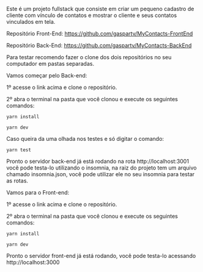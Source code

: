 Este é um projeto fullstack que consiste em criar um pequeno cadastro de cliente com vínculo de contatos e mostrar o cliente e seus contatos vinculados em tela.

Repositório Front-End: https://github.com/gaspartv/MyContacts-FrontEnd

Repositório Back-End: https://github.com/gaspartv/MyContacts-BackEnd

Para testar recomendo fazer o clone dos dois repositórios no seu computador em pastas separadas.


Vamos começar pelo Back-end:

1º acesse o link acima e clone o repositório.

2º abra o terminal na pasta que você clonou e execute os seguintes comandos:

    yarn install
    
    yarn dev


Caso queira da uma olhada nos testes e só digitar o comando:

    yarn test


Pronto o servidor back-end já está rodando na rota http://localhost:3001 você pode testa-lo utilizando o insomnia, na raiz do projeto tem um arquivo chamado insomnia.json, você pode utilizar ele no seu insomnia para testar as rotas.


Vamos para o Front-end:

1º acesse o link acima e clone o repositório.

2º abra o terminal na pasta que você clonou e execute os seguintes comandos:

    yarn install
    
    yarn dev


Pronto o servidor front-end já está rodando, você pode testa-lo acessando http://localhost:3000

